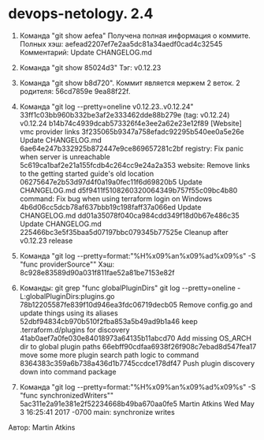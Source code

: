# devops-netology. 2.4
1. Команда "git show aefea"
Получена полная информация о коммите.
Полных хэш: aefead2207ef7e2aa5dc81a34aedf0cad4c32545
Комментарий: Update CHANGELOG.md

2. Команда "git show 85024d3"
Тэг: v0.12.23

3. Команда "git show b8d720". 
Коммит является мержем 2 веток.
2 родителя: 56cd7859e 9ea88f22f.

4. Команда "git log --pretty=oneline v0.12.23..v0.12.24"
33ff1c03bb960b332be3af2e333462dde88b279e (tag: v0.12.24) v0.12.24
b14b74c4939dcab573326f4e3ee2a62e23e12f89 [Website] vmc provider links
3f235065b9347a758efadc92295b540ee0a5e26e Update CHANGELOG.md
6ae64e247b332925b872447e9ce869657281c2bf registry: Fix panic when server is unreachable
5c619ca1baf2e21a155fcdb4c264cc9e24a2a353 website: Remove links to the getting started guide's old location
06275647e2b53d97d4f0a19a0fec11f6d69820b5 Update CHANGELOG.md
d5f9411f5108260320064349b757f55c09bc4b80 command: Fix bug when using terraform login on Windows
4b6d06cc5dcb78af637bbb19c198faff37a066ed Update CHANGELOG.md
dd01a35078f040ca984cdd349f18d0b67e486c35 Update CHANGELOG.md
225466bc3e5f35baa5d07197bbc079345b77525e Cleanup after v0.12.23 release

5. Команда "git log --pretty=format:"%H%x09%an%x09%ad%x09%s" -S "func providerSource""
Хэш: 8c928e83589d90a031f811fae52a81be7153e82f

6. Команды: 
git grep "func globalPluginDirs"
git log --pretty=oneline -L:globalPluginDirs:plugins.go
78b12205587fe839f10d946ea3fdc06719decb05 Remove config.go and update things using its aliases
52dbf94834cb970b510f2fba853a5b49ad9b1a46 keep .terraform.d/plugins for discovery
41ab0aef7a0fe030e84018973a64135b11abcd70 Add missing OS_ARCH dir to global plugin paths
66ebff90cdfaa6938f26f908c7ebad8d547fea17 move some more plugin search path logic to command
8364383c359a6b738a436d1b7745ccdce178df47 Push plugin discovery down into command package

7. Команда "git log --pretty=format:"%H%x09%an%x09%ad%x09%s" -S "func synchronizedWriters""
5ac311e2a91e381e2f52234668b49ba670aa0fe5        Martin Atkins   Wed May 3 16:25:41 2017 -0700   main: synchronize writes

Автор: Martin Atkins